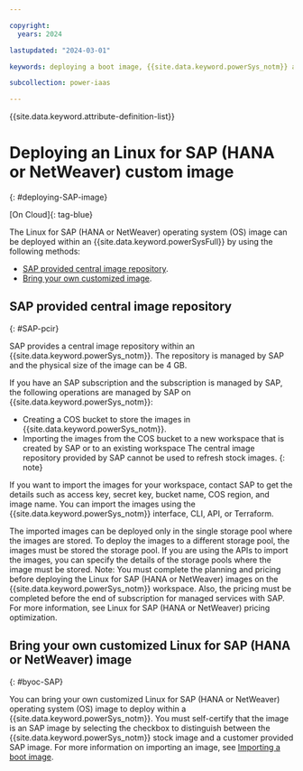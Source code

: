 ```yaml
---

copyright:
  years: 2024

lastupdated: "2024-03-01"

keywords: deploying a boot image, {{site.data.keyword.powerSys_notm}} as a service, private cloud, how-to

subcollection: power-iaas

---
```


{{site.data.keyword.attribute-definition-list}}

# Deploying an Linux for SAP (HANA or NetWeaver) custom image
{: #deploying-SAP-image}

[On Cloud]{: tag-blue}

The Linux for SAP (HANA or NetWeaver) operating system (OS) image can be deployed within an {{site.data.keyword.powerSysFull}} by using the following methods:

* [SAP provided central image repository](#SAP-pcir).
* [Bring your own customized image](#byoc-SAP).

## SAP provided central image repository
{: #SAP-pcir}

SAP provides a central image repository within an {{site.data.keyword.powerSys_notm}}. The repository is managed by SAP and the physical size of the image can be 4 GB.

If you have an SAP subscription and the subscription is managed by SAP, the following operations are managed by SAP on {{site.data.keyword.powerSys_notm}}:

* Creating a COS bucket to store the images in {{site.data.keyword.powerSys_notm}}.
* Importing the images from the COS bucket to a new workspace that is created by SAP or to an existing workspace
    The central image repository provided by SAP cannot be used to refresh stock images.
    {: note}


If you want to import the images for your workspace, contact SAP to get the details such as access key, secret key, bucket name, COS region, and image name. You can import the images using the {{site.data.keyword.powerSys_notm}} interface, CLI, API, or Terraform.

The imported images can be deployed only in the single storage pool where the images are stored. To deploy the images to a different storage pool, the images must be stored the storage pool. If you are using the APIs to import the images, you can specify the details of the storage pools where the image must be stored.
Note: You must complete the planning and pricing before deploying the Linux for SAP (HANA or NetWeaver) images on the {{site.data.keyword.powerSys_notm}} workspace. Also, the pricing must be completed before the end of subscription for managed services with SAP. For more information, see Linux for SAP (HANA or NetWeaver) pricing optimization.


## Bring your own customized Linux for SAP (HANA or NetWeaver) image
{: #byoc-SAP}

You can bring your own customized Linux for SAP (HANA or NetWeaver) operating system (OS) image to deploy within a {{site.data.keyword.powerSys_notm}}.
You must self-certify that the image is an SAP image by selecting the checkbox to distinguish between the {{site.data.keyword.powerSys_notm}} stock image and a customer provided SAP image. For more information on importing an image, see [Importing a boot image](/docs/power-iaas?topic=power-iaas-importing-boot-image).
